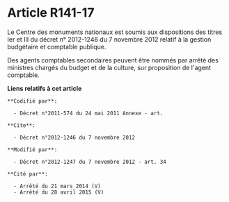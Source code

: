 # Article R141-17

Le Centre des monuments nationaux est soumis aux dispositions des titres Ier et III du décret n° 2012-1246 du 7 novembre 2012
relatif à la gestion budgétaire et comptable publique. 

Des agents comptables secondaires peuvent être nommés par arrêté des ministres chargés du budget et de la culture, sur
proposition de l'agent comptable.

**Liens relatifs à cet article**

	**Codifié par**:

	  - Décret n°2011-574 du 24 mai 2011 Annexe - art.

	**Cite**:

	  - Décret n°2012-1246 du 7 novembre 2012

	**Modifié par**:

	  - Décret n°2012-1247 du 7 novembre 2012 - art. 34

	**Cité par**:

	  - Arrêté du 21 mars 2014 (V)
	  - Arrêté du 28 avril 2015 (V)
